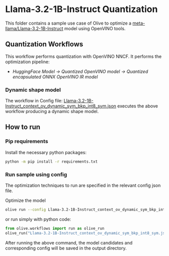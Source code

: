 # Llama-3.2-1B-Instruct Quantization

This folder contains a sample use case of Olive to optimize a [meta-llama/Llama-3.2-1B-Instruct](https://huggingface.co/meta-llama/Llama-3.2-1B-Instruct) model using OpenVINO tools.

## Quantization Workflows

This workflow performs quantization with OpenVINO NNCF. It performs the optimization pipeline:

- *HuggingFace Model -> Quantized OpenVINO model -> Quantized encapsulated ONNX OpenVINO IR model*

### Dynamic shape model

The workflow in Config file: [Llama-3.2-1B-Instruct_context_ov_dynamic_sym_bkp_int8_sym.json](Llama-3.2-1B-Instruct_context_ov_dynamic_sym_bkp_int8_sym.json) executes the above workflow producing a dynamic shape model.

## How to run

### Pip requirements

Install the necessary python packages:

```bash
python -m pip install -r requirements.txt
```

### Run sample using config

The optimization techniques to run are specified in the relevant config json file.

Optimize the model

```bash
olive run --config Llama-3.2-1B-Instruct_context_ov_dynamic_sym_bkp_int8_sym.json
```

or run simply with python code:

```python
from olive.workflows import run as olive_run
olive_run("Llama-3.2-1B-Instruct_context_ov_dynamic_sym_bkp_int8_sym.json")
```

After running the above command, the model candidates and corresponding config will be saved in the output directory.
